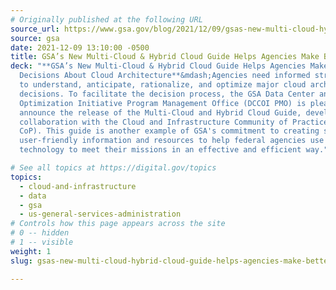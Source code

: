 ```yaml
---
# Originally published at the following URL
source_url: https://www.gsa.gov/blog/2021/12/09/gsas-new-multi-cloud-hybrid-cloud-guide-helps-agencies-make-better-decisions-about-cloud-architecture
source: gsa
date: 2021-12-09 13:10:00 -0500
title: GSA’s New Multi-Cloud & Hybrid Cloud Guide Helps Agencies Make Better Decisions About Cloud Architecture
deck: "**GSA’s New Multi-Cloud & Hybrid Cloud Guide Helps Agencies Make Better
  Decisions About Cloud Architecture**&mdash;Agencies need informed strategies
  to understand, anticipate, rationalize, and optimize major cloud architecture
  decisions. To facilitate the decision process, the GSA Data Center and Cloud
  Optimization Initiative Program Management Office (DCCOI PMO) is pleased to
  announce the release of the Multi-Cloud and Hybrid Cloud Guide, developed in
  collaboration with the Cloud and Infrastructure Community of Practice (C&I
  CoP). This guide is another example of GSA's commitment to creating simple,
  user-friendly information and resources to help federal agencies use
  technology to meet their missions in an effective and efficient way."

# See all topics at https://digital.gov/topics
topics:
  - cloud-and-infrastructure
  - data
  - gsa
  - us-general-services-administration
# Controls how this page appears across the site
# 0 -- hidden
# 1 -- visible
weight: 1
slug: gsas-new-multi-cloud-hybrid-cloud-guide-helps-agencies-make-better-decisions-about-cloud-architecture

---
```

